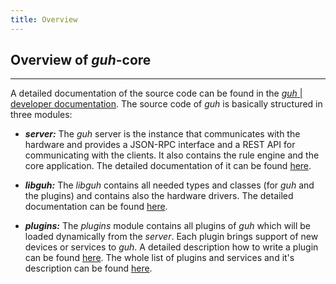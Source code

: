```yaml
---
title: Overview
---
```


## Overview of *guh*-core
--------------------------------------------
A detailed documentation of the source code can be found in the [*guh* | developer documentation](http://dev.guh.guru/). The source code of *guh* is basically structured in three modules:

* ***server:*** The *guh* server is the instance that communicates with the hardware and provides a JSON-RPC interface and a REST API for communicating with the clients. It also contains the rule engine and the core application. The detailed documentation of it can be found [here](http://dev.guh.guru/server-module.html).


* ***libguh:*** The *libguh* contains all needed types and classes (for *guh* and the plugins) and contains also the hardware drivers. The detailed documentation can be found [here](http://dev.guh.guru/libguh-module.html).


* ***plugins:*** The *plugins* module contains all plugins of *guh* which will be loaded dynamically from the *server*. Each plugin brings support of new devices or services to *guh*. A detailed description how to write a plugin can be found [here](http://dev.guh.guru/write-plugins.html). The whole list of plugins and services and it's description can be found [here](http://dev.guh.guru/plugins.html).